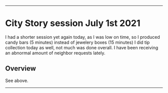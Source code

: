 
***

# City Story session July 1st 2021

I had a shorter session yet again today, as I was low on time, so I produced candy bars (5 minutes) instead of jewelery boxes (15 minutes) I did tip collection today as well, not much was done overall. I have been receiving an abnormal amount of neighbor requests lately.

## Overview

See above.

***
